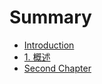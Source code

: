 # Summary

* [Introduction](README.md)
* [1. 概述](chapter1.md)
* [Second Chapter](second_chapter.md)

